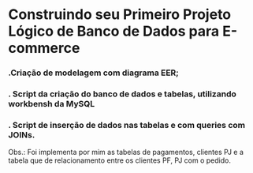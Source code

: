 #  Construindo seu Primeiro Projeto Lógico de Banco de Dados para E-commerce
 
### .Criação de  modelagem com diagrama EER;  
### . Script  da criação  do banco de dados e tabelas, utilizando workbensh da  MySQL
### . Script de inserção de dados nas tabelas e com queries  com JOINs.

Obs.:  Foi implementa por mim  as tabelas de  pagamentos, clientes PJ e a tabela  que  de relacionamento entre os clientes PF, PJ com o pedido.
